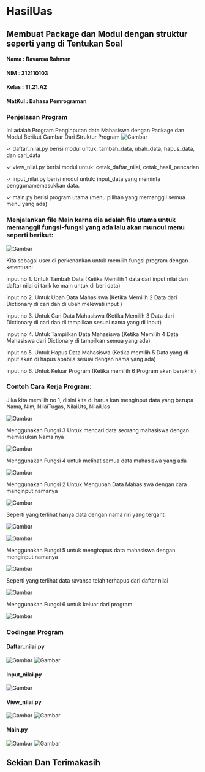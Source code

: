 # HasilUas
## Membuat Package dan Modul dengan struktur seperti yang di Tentukan Soal
#### Nama : Ravansa Rahman
#### NIM : 312110103
#### Kelas : TI.21.A2
#### MatKul : Bahasa Pemrograman

### Penjelasan Program
Ini adalah Program Penginputan data Mahasiswa dengan Package dan Modul
Berikut Gambar Dari Struktur Program
![Gambar](Foto/ss1.png)


✓ daftar_nilai.py berisi modul untuk:
tambah_data, ubah_data, hapus_data, dan cari_data


✓ view_nilai.py berisi modul untuk:
cetak_daftar_nilai, cetak_hasil_pencarian


✓ input_nilai.py berisi modul untuk:
input_data yang meminta penggunamemasukkan data.


✓ main.py berisi program utama (menu pilihan yang memanggil semua menu yang ada)

### Menjalankan file Main karna dia adalah file utama untuk memanggil fungsi-fungsi yang ada lalu akan muncul menu seperti berikut:
![Gambar](Foto/ss2.png)

Kita sebagai user di perkenankan untuk memilih fungsi program dengan ketentuan:

input no 1. Untuk Tambah Data (Ketika Memilih 1 data dari input nilai dan daftar nilai di tarik ke main untuk di beri data)

input no 2. Untuk Ubah Data Mahasiswa (Ketika Memilih 2 Data dari Dictionary di cari dan di ubah melewati input )

input no 3. Untuk Cari Data Mahasiswa (Ketika Memilih 3 Data dari Dictionary di cari dan di tampilkan sesuai nama yang di input)

input no 4. Untuk Tampilkan Data Mahasiswa (Ketika Memilih 4 Data Mahasiswa dari Dictionary di tampilkan semua yang ada)

input no 5. Untuk Hapus Data Mahasiswa (Ketika memilih 5 Data yang di input akan di hapus apabila sesuai dengan nama yang ada)

input no 6. Untuk Keluar Program (Ketika memilih 6 Program akan berakhir)

### Contoh Cara Kerja Program:
Jika kita memilih no 1, disini kita di harus kan menginput data yang berupa Nama, Nim, NilaiTugas, NilaiUts, NilaiUas

![Gambar](Foto/ss3.png)

Menggunakan Fungsi 3 Untuk mencari data seorang mahasiswa dengan memasukan Nama nya

![Gambar](Foto/ss4.png)

Menggunakan Fungsi 4 untuk melihat semua data mahasiswa yang ada

![Gambar](Foto/ss5.png)

Menggunakan Fungsi 2 Untuk Mengubah Data Mahasiswa dengan cara manginput namanya

![Gambar](Foto/ss6.png)

Seperti yang terlihat hanya data dengan nama riri yang terganti

![Gambar](Foto/ss7.png)

![Gambar](Foto/ss8.png)

Menggunakan Fungsi 5 untuk menghapus data mahasiswa dengan menginput namanya

![Gambar](Foto/ss9.png)

Seperti yang terlihat data ravansa telah terhapus dari daftar nilai

![Gambar](Foto/ss10.png)

Menggunakan Fungsi 6 untuk keluar dari program

![Gambar](Foto/ss11.png)

### Codingan Program
#### Daftar_nilai.py
![Gambar](Foto/e1.png)
![Gambar](Foto/e2.png)
#### Input_nilai.py
![Gambar](Foto/e3.png)
#### View_nilai.py
![Gambar](Foto/ee4.png)
![Gambar](Foto/e5.png)
#### Main.py
![Gambar](Foto/e6.png)
![Gambar](Foto/e7.png)

## Sekian Dan Terimakasih